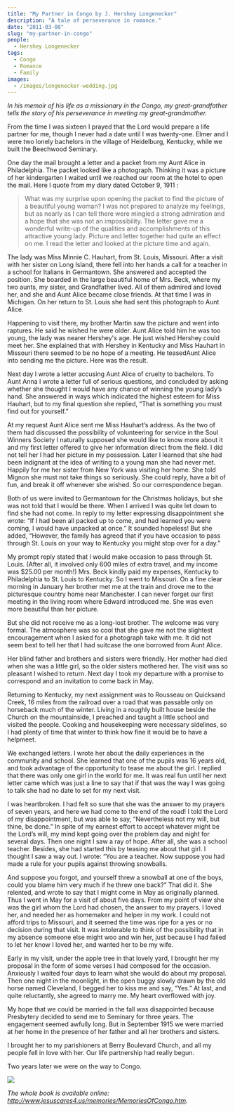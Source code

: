 ```yaml
---
title: "My Partner in Congo by J. Hershey Longenecker"
description: "A tale of perseverance in romance."
date: "2011-03-08"
slug: "my-partner-in-congo"
people:
  - Hershey Longenecker
tags:
  - Congo
  - Romance
  - Family
images:
  - /images/longenecker-wedding.jpg
---
```


_In his memoir of his life as a missionary in the Congo, my great-grandfather tells the story of his perseverance in meeting my great-grandmother._

From the time I was sixteen I prayed that the Lord would prepare a life partner for me, though I never had a date until I was twenty-one. Elmer and I were two lonely bachelors in the village of Heidelburg, Kentucky, while we built the Beechwood Seminary.

One day the mail brought a letter and a packet from my Aunt Alice in Philadelphia. The packet looked like a photograph. Thinking it was a picture of her kindergarten I waited until we reached our room at the hotel to open the mail. Here I quote from my diary dated October 9, 1911 :

> What was my surprise upon opening the packet to find the picture of a beautiful young woman? I was not prepared to analyze my feelings, but as nearly as I can tell there were mingled a strong admiration and a hope that she was not an impossibility. The letter gave me a wonderful write-up of the qualities and accomplishments of this attractive young lady. Picture and letter together had quite an effect on me. I read the letter and looked at the picture time and again.

The lady was Miss Minnie C. Hauhart, from St. Louis, Missouri. After a visit with her sister on Long Island, there fell into her hands a call for a teacher in a school for Italians in Germantown. She answered and accepted the position. She boarded in the large beautiful home of Mrs. Beck, where my two aunts, my sister, and Grandfather lived. All of them admired and loved her, and she and Aunt Alice became close friends. At that time I was in Michigan. On her return to St. Louis she had sent this photograph to Aunt Alice.

Happening to visit there, my brother Martin saw the picture and went into raptures. He said he wished he were older. Aunt Alice told him he was too young, the lady was nearer Hershey's age. He just wished Hershey could meet her. She explained that with Hershey in Kentucky and Miss Hauhart in Missouri there seemed to be no hope of a meeting. He teasedAunt Alice into sending me the picture. Here was the result.

Next day I wrote a letter accusing  Aunt Alice of cruelty to bachelors. To Aunt Anna I wrote a letter full of serious questions, and concluded by asking whether she thought I would have any chance of winning the young lady’s hand. She answered in ways which indicated the highest esteem for Miss Hauhart, but to my final question she replied, “That is something you must find out for yourself.”

At my request Aunt Alice sent me Miss Hauhart’s address. As the two of them had discussed the possibility of volunteering for service in the Soul Winners Society I naturally supposed she would like to know more about it and my first letter offered to give her information direct from the field. I did not tell her I had her picture in my possession. Later I learned that she had been indignant at the idea of writing to a young man she had never met. Happily for me her sister from New York was visiting her home. She told Mignon she must not take things so seriously. She could reply, have a bit of fun, and break it off whenever she wished. So our correspondence began.

Both of us were invited to Germantown for the Christmas holidays, but she was not told that I would be there. When I arrived I was quite let down to find she had not come. In reply to my letter expressing disappointment she wrote: “If I had been all packed up to come, and had learned you were coming, I would have unpacked at once.” It sounded hopeless! But she added, “However, the family has agreed that if you have occasion to pass through St. Louis on your way to Kentucky you might stop over for a day.”

My prompt reply stated that I would make occasion to pass through St. Louis. (After all, it involved only 600 miles of extra travel, and my income was $25.00 per month!) Mrs. Beck kindly paid my expenses, Kentucky to Philadelphia to St. Louis to Kentucky. So I went to Missouri. On a fine clear morning in January her brother met me at the train and drove me to the picturesque country home near Manchester. I can never forget our first meeting in the living room where Edward introduced me. She was even more beautiful than her picture.

But she did not receive me as a long-lost brother. The welcome was very formal. The atmosphere was so cool that she gave me not the slightest encouragement when I asked for a photograph take with me. It did not seem best to tell her that I had suitcase the one borrowed from Aunt Alice.

Her blind father and brothers and sisters were friendly. Her mother had died when she was a little girl, so the older sisters mothered her. The visit was so pleasant I wished to return. Next day I took my departure with a promise to correspond and an invitation to come back in May.

Returning to Kentucky, my next assignment was to Rousseau on Quicksand Creek, 16 miles from the railroad over a road that was passable only on horseback much of the winter. Living in a roughly built house beside the Church on the mountainside, I preached and taught a little school and visited the people. Cooking and housekeeping were necessary sidelines, so I had plenty of time that winter to think how fine it would be to have a helpmeet.

We exchanged letters. I wrote her about the daily experiences in the community and school. She learned that one of the pupils was 16 years old, and took advantage of the opportunity to tease me about the girl. I replied that there was only one girl in the world for me. It was real fun until her next letter came which was just a line to say that if that was the way I was going to talk she had no date to set for my next visit.

I was heartbroken. I had felt so sure that she was the answer to my prayers of seven years, and here we had come to the end of the road! I told the Lord of my disappointment, but was able to say, “Nevertheless not my will, but thine, be done.” In spite of my earnest effort to accept whatever might be the Lord’s will, my mind kept going over the problem day and night for several days. Then one night I saw a ray of hope. After all, she was a school teacher. Besides, she had started this by teasing me about that girl. I thought I saw a way out. I wrote: “You are a teacher. Now suppose you had made a rule for your pupils against throwing snowballs.

And suppose you forgot, and yourself threw a snowball at one of the boys, could you blame him very much if he threw one back?” That did it. She relented, and wrote to say that I might come in May as originally planned. Thus I went in May for a visit of about five days. From my point of view she was the girl whom the Lord had chosen, the answer to my prayers. I loved her, and needed her as homemaker and helper in my work. I could not afford trips to Missouri, and it seemed the time was ripe for a yes or no decision during that visit. It was intolerable to think of the possibility that in my absence someone else might woo and win her, just because I had failed to let her know I loved her, and wanted her to be my wife.

Early in my visit, under the apple tree in that lovely yard, I brought her my proposal in the form of some verses I had composed for the occasion. Anxiously I waited four days to learn what she would do about my proposal. Then one night in the moonlight, in the open buggy slowly drawn by the old horse named Cleveland, I begged her to kiss me and say, “Yes.” At last, and quite reluctantIy, she agreed to marry me. My heart overflowed with joy.

My hope that we could be married in the fall was disappointed because Presbytery decided to send me to Seminary for three years. The engagement seemed awfully long. But in September 1915 we were married at her home in the presence of her father and all her brothers and sisters.

I brought her to my parishioners at Berry Boulevard Church, and all my people fell in love with her. Our life partnership had really begun.

Two years later we were on the way to Congo.

![](/images/longenecker-wedding.jpg)

_The whole book is available online: http://www.jesuscares4.us/memories/MemoriesOfCongo.htm._